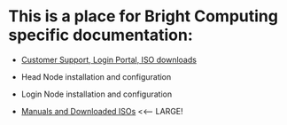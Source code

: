 # This is a place for Bright Computing specific documentation:

- [Customer Support, Login Portal, ISO downloads](https://github.com/Pomona-ITS/hpc/blob/master/design/vendors/Bright%20Computing/Documentation/Bright%20Computing%20Customer%20Support%20v1.pdf)

- Head Node installation and configuration

- Login Node installation and configuration

- [Manuals and Downloaded ISOs](https://pomona.box.com/s/nn08jtfnib9f3ntmyhnh6jrz4sa0rlkf) <<-- LARGE!
